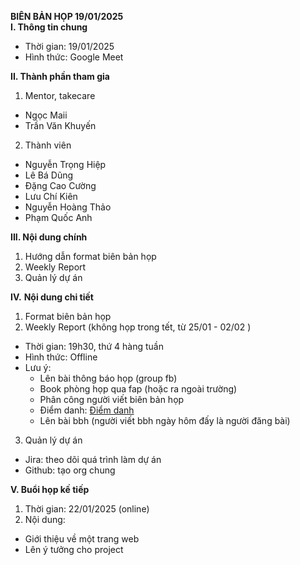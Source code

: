**BIÊN BẢN HỌP 19/01/2025**  
**I. Thông tin chung**

- Thời gian: 19/01/2025  
- Hình thức: Google Meet


**II.  Thành phần tham gia**

1. Mentor, takecare  
- Ngọc Maii  
- Trần Văn Khuyến  
2. Thành viên  
- Nguyễn Trọng Hiệp  
- Lê Bá Dũng  
- Đặng Cao Cường  
- Lưu Chí Kiên  
- Nguyễn Hoàng Thảo  
- Phạm Quốc Anh


**III. Nội dung chính**

1. Hướng dẫn format biên bản họp  
2. Weekly Report  
3. Quản lý dự án  
   

**IV.** **Nội dung chi tiết**

1. Format biên bản họp  
2. Weekly Report (không họp trong tết, từ 25/01 \- 02/02 )  
- Thời gian: 19h30, thứ 4 hàng tuần  
- Hình thức: Offline  
- Lưu ý:   
  - Lên bài thông báo họp (group fb)  
  - Book phòng họp qua fap (hoặc ra ngoài trường)  
  - Phân công người viết biên bản họp  
  - Điểm danh: [Điểm danh](https://docs.google.com/spreadsheets/d/1ld3cOAKntYssmroeqqW5DaMga9ppr72zXgIlH8obPCE/edit?gid=0#gid=0)  
  - Lên bài bbh (người viết bbh ngày hôm đấy là người đăng bài)  
3. Quản lý dự án  
- Jira: theo dõi quá trình làm dự án  
- Github: tạo org chung


**V. Buổi họp kế tiếp**

1. Thời gian: 22/01/2025 (online)  
2. Nội dung:  
- Giới thiệu về một trang web  
- Lên ý tưởng cho project

